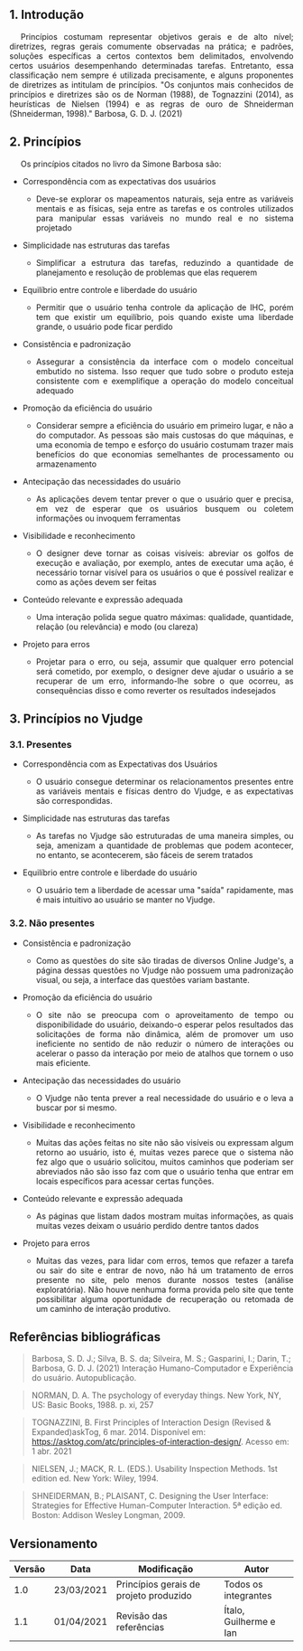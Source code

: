 ## 1. Introdução

<p style="text-indent: 20px; text-align: justify">
Princípios costumam representar objetivos gerais e de alto nível; diretrizes, regras gerais comumente observadas na
prática; e padrões, soluções específicas a certos contextos bem delimitados, envolvendo certos usuários
desempenhando determinadas tarefas. Entretanto, essa classificação nem sempre é utilizada precisamente,
e alguns proponentes de diretrizes as intitulam de princípios. "Os conjuntos mais conhecidos de princípios
e diretrizes são os de Norman (1988), de Tognazzini (2014), as heurísticas de Nielsen (1994) e as regras
de ouro de Shneiderman (Shneiderman, 1998)." Barbosa, G. D. J. (2021)
</p>

## 2. Princípios

<p style="text-indent: 20px; text-align: justify">
Os princípios citados no livro da Simone Barbosa são:
</p>

- Correspondência com as expectativas dos usuários
    - <p style="text-align: justify">Deve-se explorar os mapeamentos naturais, seja entre as variáveis mentais e as físicas, seja entre as tarefas e os controles utilizados para manipular essas variáveis no mundo real e no sistema projetado</p>

- Simplicidade nas estruturas das tarefas</li>
    - <p style="text-align: justify">Simplificar a estrutura das tarefas, reduzindo a quantidade de planejamento e resolução de problemas que elas requerem</p>

- Equilíbrio entre controle e liberdade do usuário
    - <p style="text-align: justify">Permitir que o usuário tenha controle da aplicação de IHC, porém tem que existir um equilíbrio, pois quando existe uma liberdade grande, o usuário pode ficar perdido</p>

- Consistência e padronização
    - <p style="text-align: justify">Assegurar a consistência da interface com o modelo conceitual embutido no sistema. Isso requer que tudo sobre o produto esteja consistente com e exemplifique a operação do modelo conceitual adequado</p>

- Promoção da eficiência do usuário
    - <p style="text-align: justify">Considerar sempre a eficiência do usuário em primeiro lugar, e não a do computador. As pessoas são mais custosas do que máquinas, e uma economia de tempo e esforço do usuário costumam trazer mais benefícios do que economias semelhantes de processamento ou armazenamento</p>

- Antecipação das necessidades do usuário
    - <p style="text-align: justify">As aplicações devem tentar prever o que o usuário quer e precisa, em vez de esperar que os usuários busquem ou coletem informações ou invoquem ferramentas</p>

- Visibilidade e reconhecimento
    - <p style="text-align: justify">O designer deve tornar as coisas visíveis: abreviar os golfos de execução e avaliação, por exemplo, antes de executar uma ação, é necessário tornar visível para os usuários o que é possível realizar e como as ações devem ser feitas</p>

- Conteúdo relevante e expressão adequada
    - <p style="text-align: justify">Uma interação polida segue quatro máximas: qualidade, quantidade, relação (ou relevância) e modo (ou clareza)</p>

- Projeto para erros
    - <p style="text-align: justify">Projetar para o erro, ou seja, assumir que qualquer erro potencial será cometido, por exemplo, o designer deve ajudar o usuário a se recuperar de um erro, informando-lhe sobre o que ocorreu, as consequências disso e como reverter os resultados indesejados</p>



## 3. Princípios no Vjudge

### 3.1. Presentes

- Correspondência com as Expectativas dos Usuários
    - <p style="text-align: justify">O usuário consegue determinar os relacionamentos presentes entre as variáveis mentais e físicas dentro do Vjudge, e as expectativas são correspondidas.</p>

- Simplicidade nas estruturas das tarefas
    - <p style="text-align: justify">As tarefas no Vjudge são estruturadas de uma maneira simples, ou seja, amenizam a quantidade de problemas que podem acontecer, no entanto, se acontecerem, são fáceis de serem tratados</p>

- Equilíbrio entre controle e liberdade do usuário
    - <p style="text-align: justify">O usuário tem a liberdade de acessar uma "saída" rapidamente, mas é mais intuitivo ao usuário se manter no Vjudge.</p>

### 3.2. Não presentes

- Consistência e padronização
    - <p style="text-align: justify">Como as questões do site são tiradas de diversos Online Judge's, a página dessas questões no Vjudge não possuem uma padronização visual, ou seja, a interface das questões variam bastante.</p>

- Promoção da eficiência do usuário
    - <p style="text-align: justify">O site não se preocupa com o aproveitamento de tempo ou disponibilidade do usuário, deixando-o esperar pelos resultados das solicitações de forma não dinâmica, além de promover um uso ineficiente no sentido de não reduzir o número de interações ou acelerar o passo da interação por meio de atalhos que tornem o uso mais eficiente.</p>

- Antecipação das necessidades do usuário
    - <p style="text-align: justify">O Vjudge não tenta prever a real necessidade do usuário e o leva a buscar por si mesmo.</p>

- Visibilidade e reconhecimento
    - <p style="text-align: justify">Muitas das ações feitas no site não são visíveis ou expressam algum retorno ao usuário, isto é, muitas vezes parece que o sistema não fez algo que o usuário solicitou, muitos caminhos que poderiam ser abreviados não são isso faz com que o usuário tenha que entrar em locais específicos para acessar certas funções.</p>

- Conteúdo relevante e expressão adequada
    - <p style="text-align: justify">As páginas que listam dados mostram muitas informações, as quais muitas vezes deixam o usuário perdido dentre tantos dados</p>

- Projeto para erros
    - <p style="text-align: justify">Muitas das vezes, para lidar com erros, temos que refazer a tarefa ou sair do site e entrar de novo, não há um tratamento de erros presente no site, pelo menos durante nossos testes (análise exploratória). Não houve nenhuma forma provida pelo site que tente possibilitar alguma oportunidade de recuperação ou retomada de um caminho de interação produtivo.</p>
 

## Referências bibliográficas

> Barbosa, S. D. J.; Silva, B. S. da; Silveira, M. S.; Gasparini, I.; Darin, T.; Barbosa, G. D. J. (2021) Interação Humano-Computador e Experiência do usuário. Autopublicação.

> NORMAN, D. A. The psychology of everyday things. New York, NY, US: Basic Books, 1988. p. xi, 257

> TOGNAZZINI, B. First Principles of Interaction Design (Revised & Expanded)askTog, 6 mar. 2014. Disponível em: <https://asktog.com/atc/principles-of-interaction-design/>. Acesso em: 1 abr. 2021

> NIELSEN, J.; MACK, R. L. (EDS.). Usability Inspection Methods. 1st edition ed. New York: Wiley, 1994. 

> SHNEIDERMAN, B.; PLAISANT, C. Designing the User Interface: Strategies for Effective Human-Computer Interaction. 5ª edição ed. Boston: Addison Wesley Longman, 2009. 

## Versionamento

| Versão | Data | Modificação | Autor |
|--|--|--|--|
| 1.0 | 23/03/2021 | Princípios gerais de projeto produzido | Todos os integrantes |
| 1.1 | 01/04/2021 | Revisão das referências | Ítalo, Guilherme e Ian |
